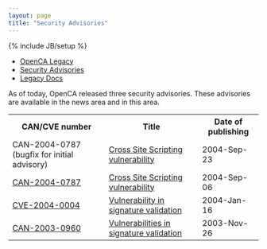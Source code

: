 ```yaml
---
layout: page
title: "Security Advisories"
---
```

{% include JB/setup %}

<ul class="nav nav-tabs">
<li><a href="index.html" data-toggle="tab">OpenCA Legacy</a></li>
<li><a href="securityadvisories.html" data-toggle="tab">Security Advisories</a></li>
<li><a href="docs.html" data-toggle="tab">Legacy Docs</a></li>
</ul>


As of today, OpenCA released three security advisories. These
        advisories are available in the news area and in this area.
	<table>
          <tr>
            <th>CAN/CVE number</th>
            <th>Title</th>
            <th>Date of publishing</th>
          </tr>
          <tr>
            <td>CAN-2004-0787 (bugfix for initial advisory)</td>
            <td><a href="CAN-2004-0787-1.txt">
              Cross Site Scripting vulnerability</a></td>
            <td>2004-Sep-23</td>
          </tr>
          <tr>
            <td><a href="http://cve.mitre.org/cgi-bin/cvename.cgi?name=CAN-2004-0787">
              CAN-2004-0787</a></td>
            <td><a href="CAN-2004-0787.txt">
              Cross Site Scripting vulnerability</a></td>
            <td>2004-Sep-06</td>
          </tr>
          <tr>
            <td><a href="http://cve.mitre.org/cgi-bin/cvename.cgi?name=CVE-2004-0004">
              CVE-2004-0004</a></td>
            <td><a href="CAN-2004-0004.txt">
              Vulnerability in signature validation</a></td>
            <td>2004-Jan-16</td>
          </tr>
          <tr>
            <td><a href="http://cve.mitre.org/cgi-bin/cvename.cgi?name=CAN-2003-0960">
              CAN-2003-0960</a></td>
            <td><a href="CAN-2003-0960.txt">
              Vulnerabilities in signature validation</a></td>
            <td>2003-Nov-26</td>
          </tr>
        </table>
